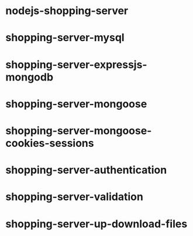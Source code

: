 # nodejs-shopping-server
# shopping-server-mysql
# shopping-server-expressjs-mongodb
# shopping-server-mongoose
# shopping-server-mongoose-cookies-sessions
# shopping-server-authentication
# shopping-server-validation
# shopping-server-up-download-files
